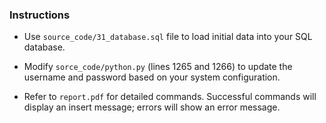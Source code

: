 ### Instructions

- Use `source_code/31_database.sql` file to load initial data into your SQL database.

- Modify `sorce_code/python.py` (lines 1265 and 1266) to update the username and password based on your system configuration.

- Refer to `report.pdf` for detailed commands. Successful commands will display an insert message; errors will show an error message.
